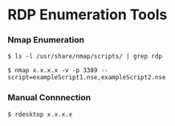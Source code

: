 # RDP Enumeration Tools

### Nmap Enumeration
```
$ ls -l /usr/share/nmap/scripts/ | grep rdp
```
```
$ nmap x.x.x.x -v -p 3389 --script=exampleScript1.nse,exampleScript2.nse
```

### Manual Connnection
```
$ rdesktop x.x.x.x
```
